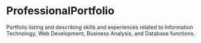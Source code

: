 # ProfessionalPortfolio
Portfolio listing and describing skills and experiences related to Information Technology, Web Development, Business Analysis, and Database functions.

